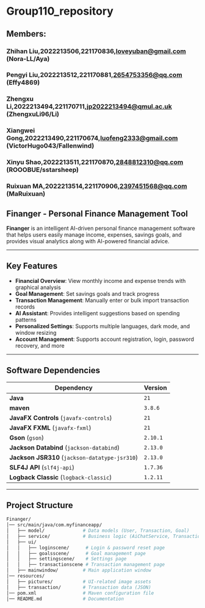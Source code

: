 # Group110_repository

## Members:
### Zhihan Liu,2022213506,221170836,loveyuban@gmail.com (Nora-LL/Aya)
### Pengyi Liu,2022213512,221170881,2654753356@qq.com (Effy4869)
### Zhengxu Li,2022213494,221170711,jp2022213494@qmul.ac.uk (ZhengxuLi96/Li)
### Xiangwei Gong,2022213490,221170674,luofeng2333@gmail.com (VictorHugo043/Fallenwind)
### Xinyu Shao,2022213511,221170870,2848812310@qq.com (ROOOBUE/sstarsheep)
### Ruixuan MA,2022213514,221170906,2397451568@qq.com (MaRuixuan)
## **Finanger - Personal Finance Management Tool**

**Finanger** is an intelligent AI-driven personal finance management software that helps users easily manage income, expenses, savings goals, and provides visual analytics along with AI-powered financial advice.

---

## **Key Features**
-  **Financial Overview**: View monthly income and expense trends with graphical analysis
-  **Goal Management**: Set savings goals and track progress
-  **Transaction Management**: Manually enter or bulk import transaction records
-  **AI Assistant**: Provides intelligent suggestions based on spending patterns
-  **Personalized Settings**: Supports multiple languages, dark mode, and window resizing
-  **Account Management**: Supports account registration, login, password recovery, and more

---

## **Software Dependencies**
| Dependency | Version  |
|------------|----------|
| **Java** | `21`     |
|**maven** | `3.8.6`  |
| **JavaFX Controls** (`javafx-controls`) | `21`     |
| **JavaFX FXML** (`javafx-fxml`) | `21`     |
| **Gson** (`gson`) | `2.10.1` |
| **Jackson Databind** (`jackson-databind`) | `2.13.0` |
| **Jackson JSR310** (`jackson-datatype-jsr310`) | `2.13.0` |
| **SLF4J API** (`slf4j-api`) | `1.7.36` |
| **Logback Classic** (`logback-classic`) | `1.2.11` |

---

## **Project Structure**
```bash
Finanger/
│── src/main/java/com.myfinanceapp/
│   ├── model/              # Data models (User, Transaction, Goal)
│   ├── service/            # Business logic (AiChatService, TransactionService, etc.)
│   ├── ui/
│   │   ├── loginscene/      # Login & password reset page
│   │   ├── goalsscene/      # Goal management page
│   │   ├── settingscene/    # Settings page
│   │   ├── transactionscene # Transaction management page
│   ├── mainwindow/         # Main application window
│── resources/
│   ├── pictures/           # UI-related image assets
│   ├── transaction/        # Transaction data (JSON)
│── pom.xml                 # Maven configuration file
│── README.md               # Documentation
```

